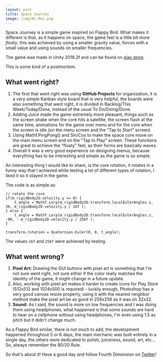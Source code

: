 ```yaml
---
layout: post
title: Space Journey
image: /img/Hi-Res.png
---
```


Space Journey is a simple game inspired on Flappy Bird. What makes it different is that, as it happens on space, the game feel is a little bit more *floaty*, this was achieved by using a smaller gravity value, forces with a small value and using sounds on smaller frequencies.

The game was made in Unity 2018.2f and can be found on [play store](https://play.google.com/store/apps/details?id=com.FourthDimension.SpaceJourney).

This is some kind of a postmortem.

## What went right?
1. The first that went right was using **GitHub Projects** for organization, it is a very simple Kanban style board that is very helpful, the boards were also something that went right, it is divided in Backlog/This Week/Today/Done, instead of the usual To Do/Doing/Done.
2. Adding *Juice* made the game extremely more pleasant, things such as the screen shake when the core hits a satellite, the screen flash at the same time, animations for the game over menu and for the core when the screen is idle (on the menu screen and the "Tap to Start" screen)
3. Using Mathf.PingPong() and Sin/Cos to make the space core move on the main menu screen and on the "Tap to Play" screen. These functions are great to achieve the "floaty" feel, as their forms are basically waves.
4. Overall it was a very good experience on designing menus, because everything has to be interesting and simple as the game is so simple.

An interesting thing I would like to share, is the core rotation, it rotates in a funny way that I achieved while testing a lot of different types of rotation, I liked it so it stayed in the game.

The code is as simple as:

```
// rotate the core
if(m_rigidBody2D.velocity.y >= 0) {
	t_angle = Mathf.Lerp(m_rigidBody2D.transform.localEulerAngles.z, 30, m_rigidBody2D.velocity.y / 16f );
} else {
	t_angle = Mathf.Lerp(m_rigidBody2D.transform.localEulerAngles.z, -90, - m_rigidBody2D.velocity.y / 256f );
}

transform.rotation = Quaternion.Euler(0, 0, t_angle);
```

The values `16f` and `256f` were achieved by testing.

## What went wrong?
1. **Pixel Art:** Drawing the GUI buttons with pixel art is something that I'm not sure went right, not sure either if the color really matches the identity of the game, it might change in a future update.
2. Also, working with pixel art makes it harder to create icons for Play Store (512x512 and 1024x500 is required) - luckily enough, Photoshop has a very good canvas resize property, using it with the nearest neighbor method make the pixel art be as good in 256x256 as it was on 32x32.
3. **Sound:** As I said, the sound is more on low frequencies and I was doing them using headphones, what happened is that some sounds are hard to hear on a cellphone without using headphones, I'm even using 1.5 as pitch but it didn't change much.

As a Flappy Bird similar, there is not much to add, the development happened throughout 5 or 6 days, the main mechanic was built entirely in a single day, the others were dedicated to polish, juiceness, sound, art, etc... So, always remember the 80/20 Rule.

So that's about it! Have a good day and follow Fourth Dimension on [Twitter](https://twitter.com/studio_fourth)!
